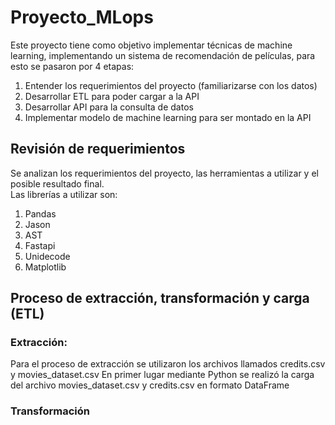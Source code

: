 # Proyecto_MLops
Este proyecto tiene como objetivo implementar técnicas de machine learning, implementando un sistema de recomendación de películas, para esto se pasaron por 4 etapas:
1. Entender los requerimientos del proyecto (familiarizarse con los datos)
2. Desarrollar ETL para poder cargar a la API
3. Desarrollar API para la consulta de datos
4. Implementar modelo de machine learning para ser montado en la API
## Revisión de requerimientos
Se analizan los requerimientos del proyecto, las herramientas a utilizar y el posible resultado final. <br>
Las librerías a utilizar son:
1. Pandas
2. Jason
3. AST
4. Fastapi
5. Unidecode
6. Matplotlib
## Proceso de extracción, transformación y carga (ETL)
### Extracción:
Para el proceso de extracción se utilizaron los archivos llamados credits.csv y movies_dataset.csv
En primer lugar mediante Python se realizó la carga del archivo movies_dataset.csv y credits.csv en formato DataFrame 
### Transformación


